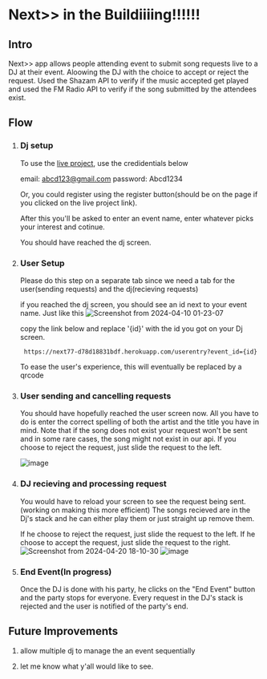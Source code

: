 # Next>> in the Buildiiiing!!!!!!
## Intro

Next>> app allows people attending event to submit song requests live to a DJ at their event. 
Aloowing the DJ with the choice to accept or reject the request. Used the Shazam API to verify 
if the music accepted get played and used the FM Radio API to verify if the song submitted by the attendees exist. 

## Flow

1) ### Dj setup

    To use the [live project](https://next77-d78d18831bdf.herokuapp.com/), use the credidentials below

    email: abcd123@gmail.com
    password: Abcd1234

    Or, you could register using the register button(should be on the page if you clicked on the live project link).

    After this you'll be asked to enter an event name, enter whatever picks your interest and cotinue.

    You should have reached the dj screen.

2) ### User Setup

    Please do this step on a separate tab since we need a tab for the user(sending requests) and the dj(recieving requests)
   
    if you reached the dj screen, you should see an id next to your event name. Just like this
![Screenshot from 2024-04-10 01-23-07](https://github.com/yvanroan/HeyDJ/assets/42220010/4de33d46-1ca4-4d01-8083-6b2116beb712)

    copy the link below and replace '{id}' with the id you got on your Dj screen.
   
        https://next77-d78d18831bdf.herokuapp.com/userentry?event_id={id}

    To ease the user's experience, this will eventually be replaced by a qrcode

4) ### User sending and cancelling requests

    You should have hopefully reached the user screen now.
    All you have to do is enter the correct spelling of both the artist and the title you have in mind.
    Note that if the song does not exist your request won't be sent and in some rare cases, the song might not exist in our api.
    If you choose to reject the request, just slide the request to the left.

   ![image](https://github.com/yvanroan/HeyDJ/assets/42220010/07a708df-f4dc-4972-9cf3-026e2563c683)


5) ### DJ recieving and processing request

    You would have to reload your screen to see the request being sent. (working on making this more efficient)
    The songs recieved are in the Dj's stack and he can either play them or just straight up remove them.

    If he choose to reject the request, just slide the request to the left.
    If he choose to accept the request, just slide the request to the right.
   ![Screenshot from 2024-04-20 18-10-30](https://github.com/yvanroan/HeyDJ/assets/42220010/2622c78b-79de-4793-a800-07df9898c155)
   ![image](https://github.com/yvanroan/HeyDJ/assets/42220010/3f9bcab9-8d82-442a-a45b-d191d5d3630e)



7) ### End Event(In progress)

    Once the DJ is done with his party, he clicks on the "End Event" button and the party stops for everyone.
    Every request in the DJ's stack is rejected and the user is notified of the party's end.

## Future Improvements

1) allow multiple dj to manage the an event sequentially

2)  let me know what y'all would like to see.


